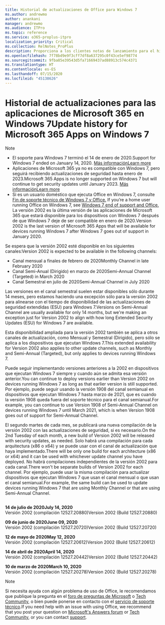 ```yaml
---
title: Historial de actualizaciones de Office para Windows 7
ms.author: andrewmo
author: anankani
manager: andrewmo
ms.audience: ITPro
ms.topic: reference
ms.service: o365-proplus-itpro
localization_priority: Critical
ms.collection: RelNotes_ProPlus
description: Proporciona a los clientes notas de lanzamiento para el historial de actualizaciones de las aplicaciones de Microsoft 365 para Windows 7
ms.openlocfilehash: 7f78bd9e9f3cff7df8a637295c0f43ce5ef98774
ms.sourcegitcommit: 9fba85e39543d5fa71669437ad88913c574c4371
ms.translationtype: HT
ms.contentlocale: es-ES
ms.lasthandoff: 07/15/2020
ms.locfileid: "45138626"
---
```

# <a name="update-history-for-microsoft-365-apps-on-windows-7"></a><span data-ttu-id="0c795-103">Historial de actualizaciones para las aplicaciones de Microsoft 365 en Windows 7</span><span class="sxs-lookup"><span data-stu-id="0c795-103">Update history for Microsoft 365 Apps on Windows 7</span></span> 

 > [!NOTE]
>
>- <span data-ttu-id="0c795-104">El soporte para Windows 7 terminó el 14 de enero de 2020.</span><span class="sxs-lookup"><span data-stu-id="0c795-104">Support for Windows 7 ended on January 14, 2020.</span></span> [<span data-ttu-id="0c795-105">Más información</span><span class="sxs-lookup"><span data-stu-id="0c795-105">Learn more</span></span>](https://www.microsoft.com/microsoft-365/windows/end-of-windows-7-support?rtc=1)
>- <span data-ttu-id="0c795-106">Aplicaciones de Microsoft 365 ya no es compatible con Windows 7, pero seguirá recibiendo actualizaciones de seguridad hasta enero de 2023.</span><span class="sxs-lookup"><span data-stu-id="0c795-106">Microsoft 365 Apps is no longer supported on Windows 7 but will continue to get security updates until January 2023.</span></span> [<span data-ttu-id="0c795-107">Más información</span><span class="sxs-lookup"><span data-stu-id="0c795-107">Learn more</span></span>](https://docs.microsoft.com/DeployOffice/windows-7-support)
>- <span data-ttu-id="0c795-108">Si es un usuario doméstico que ejecuta Office en Windows 7, consulte [Fin de soporte técnico de Windows 7 y Office.](https://support.office.com/en-us/article/windows-7-end-of-support-and-office-78f20fab-b57b-44d7-8368-06a8493f3cb9?ui=en-US&rs=en-US&ad=US) </span><span class="sxs-lookup"><span data-stu-id="0c795-108">If you’re a home user running Office on Windows 7, see [Windows 7 end of support and Office.](https://support.office.com/en-us/article/windows-7-end-of-support-and-office-78f20fab-b57b-44d7-8368-06a8493f3cb9?ui=en-US&rs=en-US&ad=US)</span></span>
<span data-ttu-id="0c795-109">La versión 2002 es la última versión de las aplicaciones de Microsoft 365 que estará disponible para los dispositivos con Windows 7 después de que Windows 7 deje de ser compatible en enero de 2020.</span><span class="sxs-lookup"><span data-stu-id="0c795-109">Version 2002 is the last version of Microsoft 365 Apps that will be available for devices running Windows 7 after Windows 7 goes out of support in January 2020.</span></span>  

<span data-ttu-id="0c795-110">Se espera que la versión 2002 esté disponible en los siguientes canales:</span><span class="sxs-lookup"><span data-stu-id="0c795-110">Version 2002 is expected to be available in the following channels:</span></span>
- <span data-ttu-id="0c795-111">Canal mensual a finales de febrero de 2020</span><span class="sxs-lookup"><span data-stu-id="0c795-111">Monthly Channel in late February 2020</span></span>
- <span data-ttu-id="0c795-112">Canal Semi-Anual (Dirigido) en marzo de 2020</span><span class="sxs-lookup"><span data-stu-id="0c795-112">Semi-Annual Channel (Targeted) in March 2020</span></span>
- <span data-ttu-id="0c795-113">Canal Semestral en julio de 2020</span><span class="sxs-lookup"><span data-stu-id="0c795-113">Semi-Annual Channel in July 2020</span></span>

<span data-ttu-id="0c795-114">Las versiones en el canal semestral suelen estar disponibles sólo durante 14 meses, pero estamos haciendo una excepción sólo para la versión 2002 para alinearse con el tiempo de disponibilidad de las actualizaciones de seguridad extendidas (ESU) para Windows 7.</span><span class="sxs-lookup"><span data-stu-id="0c795-114">Versions on Semi-Annual Channel are usually available for only 14 months, but we're making an exception just for Version 2002 to align with how long Extended Security Updates (ESU) for Windows 7 are available.</span></span>

<span data-ttu-id="0c795-115">Esta disponibilidad ampliada para la versión 2002 también se aplica a otros canales de actualización, como Mensual y Semestral (Dirigido), pero sólo se aplica a los dispositivos que ejecutan Windows 7.</span><span class="sxs-lookup"><span data-stu-id="0c795-115">This extended availability for Version 2002 also applies to other update channels, such as Monthly and Semi-Annual (Targeted), but only applies to devices running Windows 7.</span></span>

<span data-ttu-id="0c795-116">Puede seguir implementando versiones anteriores a la 2002 en dispositivos que ejecutan Windows 7 siempre y cuando aún se admita esa versión anterior.</span><span class="sxs-lookup"><span data-stu-id="0c795-116">You can continue to deploy versions earlier than Version 2002 on devices running Windows 7 as long as that earlier version is still supported.</span></span> <span data-ttu-id="0c795-117">Por ejemplo, puede seguir usando la versión 1908 del canal semianual en dispositivos que ejecutan Windows 7 hasta marzo de 2021, que es cuando la versión 1908 queda fuera del soporte técnico para el canal semianual.</span><span class="sxs-lookup"><span data-stu-id="0c795-117">For example, you can continue to use Version 1908 of Semi-Annual Channel on devices running Windows 7 until March 2021, which is when Version 1908 goes out of support for Semi-Annual Channel.</span></span>

<span data-ttu-id="0c795-118">El segundo martes de cada mes, se publicará una nueva compilación de la versión 2002 con las actualizaciones de seguridad, si es necesario.</span><span class="sxs-lookup"><span data-stu-id="0c795-118">On the 2nd Tuesday of each month, a new build of Version 2002 will be released with security updates, as needed.</span></span> <span data-ttu-id="0c795-119">Solo habrá una compilación para cada arquitectura (x86 o x64) y se puede usar con el canal de actualización que haya implementado.</span><span class="sxs-lookup"><span data-stu-id="0c795-119">There will be only one build for each architecture (x86 or x64) and it can be used with whichever update channel you have deployed.</span></span> <span data-ttu-id="0c795-120">No habrá compilaciones independientes de la versión 2002 para cada canal.</span><span class="sxs-lookup"><span data-stu-id="0c795-120">There won't be separate builds of Version 2002 for each channel.</span></span> <span data-ttu-id="0c795-121">Por ejemplo, puede usar la misma compilación para actualizar dispositivos que ejecutan Windows 7 que usan el canal mensual o que usan el canal semianual.</span><span class="sxs-lookup"><span data-stu-id="0c795-121">For example, the same build can be used to update devices running Windows 7 that are using Monthly Channel or that are using Semi-Annual Channel.</span></span>

##

[//]: # (NO ELIMINAR)

<span data-ttu-id="0c795-123">**14 de julio de 2020**</span><span class="sxs-lookup"><span data-stu-id="0c795-123">**July 14, 2020**</span></span><br/>
<span data-ttu-id="0c795-124">Versión 2002 (compilación 12527.20880)</span><span class="sxs-lookup"><span data-stu-id="0c795-124">Version 2002 (Build 12527.20880)</span></span><br/>

<span data-ttu-id="0c795-125">**09 de junio de 2020**</span><span class="sxs-lookup"><span data-stu-id="0c795-125">**June 09, 2020**</span></span><br/>
<span data-ttu-id="0c795-126">Versión 2002 (compilación 12527.20720)</span><span class="sxs-lookup"><span data-stu-id="0c795-126">Version 2002 (Build 12527.20720)</span></span><br/>

<span data-ttu-id="0c795-127">**12 de mayo de 2020**</span><span class="sxs-lookup"><span data-stu-id="0c795-127">**May 12, 2020**</span></span><br/>
<span data-ttu-id="0c795-128">Versión 2002 (compilación 12527.20612)</span><span class="sxs-lookup"><span data-stu-id="0c795-128">Version 2002 (Build 12527.20612)</span></span><br/>

<span data-ttu-id="0c795-129">**14 de abril de 2020**</span><span class="sxs-lookup"><span data-stu-id="0c795-129">**April 14, 2020**</span></span><br/>
<span data-ttu-id="0c795-130">Versión 2002 (compilación 12527.20442)</span><span class="sxs-lookup"><span data-stu-id="0c795-130">Version 2002 (Build 12527.20442)</span></span><br/>

<span data-ttu-id="0c795-131">**10 de marzo de 2020**</span><span class="sxs-lookup"><span data-stu-id="0c795-131">**March 10, 2020**</span></span><br/>
<span data-ttu-id="0c795-132">Versión 2002 (compilación 12527.20278)</span><span class="sxs-lookup"><span data-stu-id="0c795-132">Version 2002 (Build 12527.20278)</span></span><br/>




> [!NOTE]
> <span data-ttu-id="0c795-133">Si necesita ayuda con algún problema de uso de Office, le recomendamos que publique la pregunta en el [foro de preguntas de Microsoft](https://answers.microsoft.com/) o [Tech Community](https://techcommunity.microsoft.com/), o bien puede ponerse en contacto con el [servicio de soporte técnico](https://support.microsoft.com/contactus).</span><span class="sxs-lookup"><span data-stu-id="0c795-133">If you need help with an issue with using Office, we recommend that you post your question on [Microsoft's Answers forum](https://answers.microsoft.com/) or [Tech Community](https://techcommunity.microsoft.com/), or you can contact [support](https://support.microsoft.com/contactus).</span></span>
